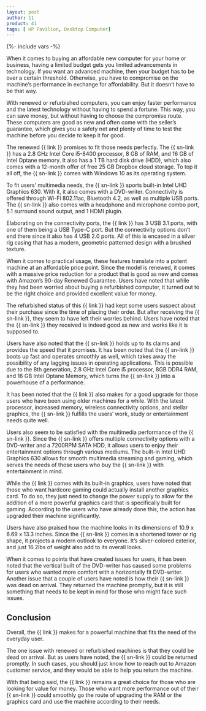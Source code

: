 ```yaml
---
layout: post
author: 11
product: 41
tags: [ HP Pavilion, Desktop Computer]
---
```


{%- include vars -%}

When it comes to buying an affordable new computer for your home or business, having a limited budget gets you limited advancements in technology. If you want an advanced machine, then your budget has to be over a certain threshold. Otherwise, you have to compromise on the machine’s performance in exchange for affordability. But it doesn’t have to be that way.

 

With renewed or refurbished computers, you can enjoy faster performance and the latest technology without having to spend a fortune. This way, you can save money, but without having to choose the compromise route. These computers are good as new and often come with the seller’s guarantee, which gives you a safety net and plenty of time to test the machine before you decide to keep it for good.

The renewed {{ link }} promises to fit those needs perfectly. The {{ sn-link }} has a 2.8 GHz Intel Core i5-8400 processor, 8 GB of RAM, and 16 GB of Intel Optane memory. It also has a 1 TB hard disk drive (HDD), which also comes with a 12-month offer of free 25 GB Dropbox cloud storage. To top it all off, the {{ sn-link }} comes with Windows 10 as its operating system.



To fit users’ multimedia needs, the {{ sn-link }} sports built-in Intel UHD Graphics 630. With it, it also comes with a DVD-writer. Connectivity is offered through Wi-Fi 802.11ac, Bluetooth 4.2, as well as multiple USB ports. The {{ sn-link }} also comes with a headphone and microphone combo port, 5.1 surround sound output, and 1 HDMI plugin.

 

Elaborating on the connectivity ports, the {{ link }} has 3 USB 3.1 ports, with one of them being a USB Type-C port. But the connectivity options don’t end there since it also has 4 USB 2.0 ports. All of this is encased in a silver rig casing that has a modern, geometric patterned design with a brushed texture.

 

When it comes to practical usage, these features translate into a potent machine at an affordable price point. Since the model is renewed, it comes with a massive price reduction for a product that is good as new and comes with Amazon’s 90-day Renewed Guarantee. Users have noted that while they had been worried about buying a refurbished computer, it turned out to be the right choice and provided excellent value for money.

 
The refurbished status of this {{ link }} had kept some users suspect about their purchase since the time of placing their order. But after receiving the {{ sn-link }}, they seem to have left their worries behind. Users have noted that the {{ sn-link }} they received is indeed good as new and works like it is supposed to.

 

Users have also noted that the {{ sn-link }} holds up to its claims and provides the speed that it promises. It has been noted that the {{ sn-link }} boots up fast and operates smoothly as well, which takes away the possibility of any lagging issues in operating applications. This is possible due to the 8th generation, 2.8 GHz Intel Core i5 processor, 8GB DDR4 RAM, and 16 GB Intel Optane Memory, which turns the {{ sn-link }} into a powerhouse of a performance.

 

It has been noted that the {{ link }} also makes for a good upgrade for those users who have been using older machines for a while. With the latest processor, increased memory, wireless connectivity options, and stellar graphics, the {{ sn-link }} fulfills the users’ work, study or entertainment needs quite well.

 

Users also seem to be satisfied with the multimedia performance of the {{ sn-link }}. Since the {{ sn-link }} offers multiple connectivity options with a DVD-writer and a 7200RPM SATA HDD, it allows users to enjoy their entertainment options through various mediums. The built-in Intel UHD Graphics 630 allows for smooth multimedia streaming and gaming, which serves the needs of those users who buy the {{ sn-link }} with entertainment in mind.

 

While the {{ link }} comes with its built-in graphics, users have noted that those who want hardcore gaming could actually install another graphics card. To do so, they just need to change the power supply to allow for the addition of a more powerful graphics card that is specifically built for gaming. According to the users who have already done this, the action has upgraded their machine significantly.

 
Users have also praised how the machine looks in its dimensions of 10.9 x 6.69 x 13.3 inches. Since the {{ sn-link }} comes in a shortened tower or rig shape, it projects a modern outlook to everyone. It’s silver-colored exterior, and just 16.2lbs of weight also add to its overall looks.

When it comes to points that have created issues for users, it has been noted that the vertical built of the DVD-writer has caused some problems for users who wanted more comfort with a horizontally fit DVD-writer. Another issue that a couple of users have noted is how their {{ sn-link }} was dead on arrival. They returned the machine promptly, but it is still something that needs to be kept in mind for those who might face such issues.

 

## Conclusion

Overall, the {{ link }} makes for a powerful machine that fits the need of the everyday user.

 

The one issue with renewed or refurbished machines is that they could be dead on arrival. But as users have noted, the {{ sn-link }} could be returned promptly. In such cases, you should just know how to reach out to Amazon customer service, and they would be able to help you return the machine.

 

With that being said, the {{ link }} remains a great choice for those who are looking for value for money. Those who want more performance out of their {{ sn-link }} could smoothly go the route of upgrading the RAM or the graphics card and use the machine according to their needs.
